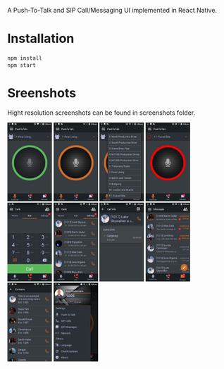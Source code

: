 A Push-To-Talk and SIP Call/Messaging UI implemented in React Native.

# Installation
```
npm install
npm start
```
# Sreenshots
Hight resolution screenshots can be found in screenshots folder.

<img src="screenshot/1_ptt_broadcasting.png" width="20%"/> <img src="screenshot/2_ptt_idle.png" width="20%"/> <img src="screenshot/3_ptt_channel_list.png" width="20%"/> <img src="screenshot/4_ptt_busy.png" width="20%"/> <img src="screenshot/5_call_screen.png" width="20%"/> <img src="screenshot/6_call_logs.png" width="20%"/> <img src="screenshot/7_call_logs_detail.png" width="20%"/> <img src="screenshot/8_messages.png" width="20%"/> <img src="screenshot/9_contacts.png" width="20%"/> <img src="screenshot/10_drawer_and_settings.png" width="20%"/> 
